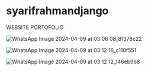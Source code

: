 # syarifrahmandjango

WEBSITE PORTOFOLIO

![WhatsApp Image 2024-04-09 at 03 06 08_8f378c22](https://github.com/zenzeicrxs/syarifrahmandjango/assets/59620860/32cc6f03-20e3-48fa-9fdc-57a8752dedf9)

![WhatsApp Image 2024-04-09 at 03 12 16_c110f551](https://github.com/zenzeicrxs/syarifrahmandjango/assets/59620860/c59aa379-b999-4e5c-a38e-ce2da4021bbb)

![WhatsApp Image 2024-04-09 at 03 12 12_146eb9b8](https://github.com/zenzeicrxs/syarifrahmandjango/assets/59620860/ce7da1c9-a309-4c16-8dfe-c71999d65202)
